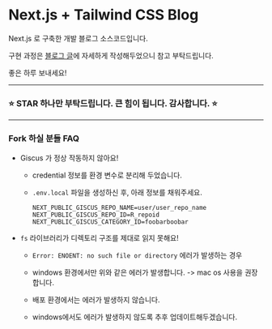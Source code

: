 # Next.js + Tailwind CSS Blog

Next.js 로 구축한 개발 블로그 소스코드입니다.

구현 과정은 [블로그 글](https://www.d5br5.dev/blog/nextjs_blog/setup)에 자세하게 작성해두었으니 참고 부탁드립니다.

좋은 하루 보내세요!

---

### ⭐ STAR 하나만 부탁드립니다. 큰 힘이 됩니다. 감사합니다. ⭐

---

### Fork 하실 분들 FAQ

- Giscus 가 정상 작동하지 않아요!

  - credential 정보를 환경 변수로 분리해 두었습니다.
  - `.env.local` 파일을 생성하신 후, 아래 정보를 채워주세요.

    ```env
    NEXT_PUBLIC_GISCUS_REPO_NAME=user/user_repo_name
    NEXT_PUBLIC_GISCUS_REPO_ID=R_repoid
    NEXT_PUBLIC_GISCUS_CATEGORY_ID=foobarboobar
    ```

- `fs` 라이브러리가 디렉토리 구조를 제대로 읽지 못해요!

  - `Error: ENOENT: no such file or directory` 에러가 발생하는 경우
  - windows 환경에서만 위와 같은 에러가 발생합니다. -> mac os 사용을 권장합니다.

  - 배포 환경에서는 에러가 발생하지 않습니다.

  - windows에서도 에러가 발생하지 않도록 추후 업데이트해두겠습니다.
